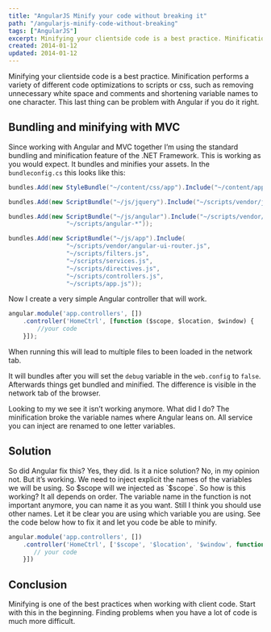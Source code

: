 ```yaml
---
title: "AngularJS Minify your code without breaking it"
path: "/angularjs-minify-code-without-breaking"
tags: ["AngularJS"]
excerpt: Minifying your clientside code is a best practice. Minification performs a variety of different code optimizations to scripts or css, such as removing unnecessary white space and comments and shortening variable names to one character. This last thing can be problem with Angular if you do it right.
created: 2014-01-12
updated: 2014-01-12
---
```



Minifying your clientside code is a best practice. Minification performs a variety of different code optimizations to scripts or css, such as removing unnecessary white space and comments and shortening variable names to one character. This last thing can be problem with Angular if you do it right.

## Bundling and minifying with MVC

Since working with Angular and MVC together I’m using the standard bundling and minification feature of the .NET Framework. This is working as you would expect. It bundles and minifies your assets. In the `bundleconfig.cs` this looks like this:

```csharp
bundles.Add(new StyleBundle("~/content/css/app").Include("~/content/app.css"));

bundles.Add(new ScriptBundle("~/js/jquery").Include("~/scripts/vendor/jquery-{version}.js"));

bundles.Add(new ScriptBundle("~/js/angular").Include("~/scripts/vendor/angular.js",
                "~/scripts/angular-*"));

bundles.Add(new ScriptBundle("~/js/app").Include(
                "~/scripts/vendor/angular-ui-router.js",
                "~/scripts/filters.js",
                "~/scripts/services.js",
                "~/scripts/directives.js",
                "~/scripts/controllers.js",
                "~/scripts/app.js"));
```

Now I create a very simple Angular controller that will work.

```js
angular.module('app.controllers', [])
    .controller('HomeCtrl', [function ($scope, $location, $window) {
        //your code
    }]);
```

When running this will lead to multiple files to been loaded in the network tab.

It will bundles after you will set the `debug` variable in the `web.config` to `false`. Afterwards things get bundled and minified. The difference is visible in the network tab of the browser.

Looking to my we see it isn’t working anymore. What did I do? The minification broke the variable names where Angular leans on. All service you can inject are renamed to one letter variables.

## Solution

So did Angular fix this? Yes, they did. Is it a nice solution? No, in my opinion not. But it’s working. We need to inject explicit the names of the variables we will be using. So $scope will we injected as `$scope`. So how is this working? It all depends on order. The variable name in the function is not important anymore, you can name it as you want. Still I think you should use other names. Let it be clear you are using which variable you are using. See the code below how to fix it and let you code be able to minify.

```js
angular.module('app.controllers', [])
    .controller('HomeCtrl', ['$scope', '$location', '$window', function ($scope, $location, $window) {
       // your code
    }])
```

## Conclusion

Minifying is one of the best practices when working with client code. Start with this in the beginning. Finding problems when you have a lot of code is much more difficult.
